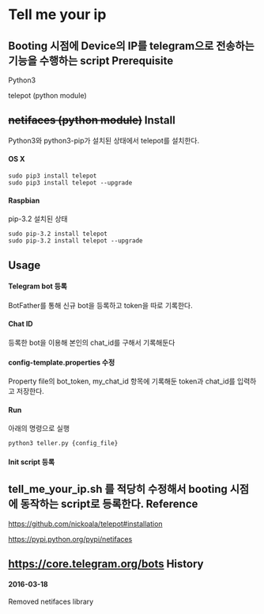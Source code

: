 Tell me your ip
===============
Booting 시점에 Device의 IP를 telegram으로 전송하는 기능을 수행하는 script
Prerequisite
------------
Python3

telepot (python module)

~~netifaces (python module)~~
Install
-------
Python3와 python3-pip가 설치된 상태에서 telepot를 설치한다.
#### OS X
```
sudo pip3 install telepot
sudo pip3 install telepot --upgrade
```
#### Raspbian
pip-3.2 설치된 상태
```
sudo pip-3.2 install telepot
sudo pip-3.2 install telepot --upgrade
```
Usage
-----
#### Telegram bot 등록
BotFather를 통해 신규 bot을 등록하고 token을 따로 기록한다.
#### Chat ID
등록한 bot을 이용해 본인의 chat_id를 구해서 기록해둔다
#### config-template.properties 수정
Property file의 bot_token, my_chat_id 항목에 기록해둔 token과 chat_id를 입력하고 저장한다.
#### Run
아래의 명령으로 실행
```
python3 teller.py {config_file}
```
#### Init script 등록
tell_me_your_ip.sh 를 적당히 수정해서 booting 시점에 동작하는 script로 등록한다.
Reference
---------
https://github.com/nickoala/telepot#installation

https://pypi.python.org/pypi/netifaces

https://core.telegram.org/bots
History
-------
#### 2016-03-18
Removed netifaces library
